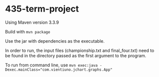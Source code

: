 # 435-term-project

Using Maven version 3.3.9

Build with `mvn package`

Use the jar with dependencies as the executable.

In order to run, the input files (championship.txt and final_four.txt)
need to be found in the directory passed as the first argument to the program.

To run from command line, use `mvn exec:java -Dexec.mainClass="com.vientiuno.jchart.graphs.App"`